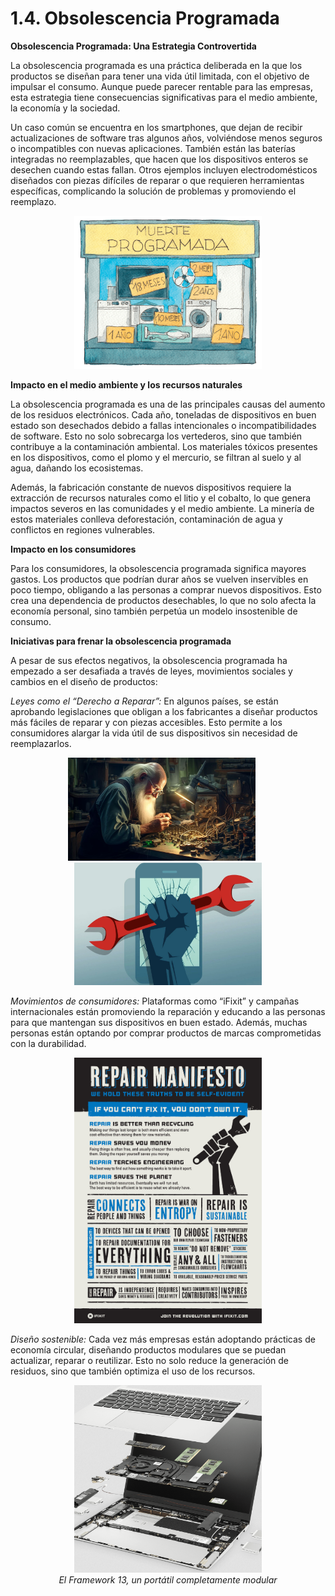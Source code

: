 # 1.4. Obsolescencia Programada

**Obsolescencia Programada: Una Estrategia Controvertida**

La obsolescencia programada es una práctica deliberada en la que los productos se diseñan para tener una vida útil limitada, con el objetivo de impulsar el consumo. Aunque puede parecer rentable para las empresas, esta estrategia tiene consecuencias significativas para el medio ambiente, la economía y la sociedad.

Un caso común se encuentra en los smartphones, que dejan de recibir actualizaciones de software tras algunos años, volviéndose menos seguros o incompatibles con nuevas aplicaciones. También están las baterías integradas no reemplazables, que hacen que los dispositivos enteros se desechen cuando estas fallan. Otros ejemplos incluyen electrodomésticos diseñados con piezas difíciles de reparar o que requieren herramientas específicas, complicando la solución de problemas y promoviendo el reemplazo.

<p align="center">
  <img src="/img/muerte.png" alt="Obsolescencia" style="width: 300px; height: auto;" />
</p>

**Impacto en el medio ambiente y los recursos naturales**

La obsolescencia programada es una de las principales causas del aumento de los residuos electrónicos. Cada año, toneladas de dispositivos en buen estado son desechados debido a fallas intencionales o incompatibilidades de software. Esto no solo sobrecarga los vertederos, sino que también contribuye a la contaminación ambiental. Los materiales tóxicos presentes en los dispositivos, como el plomo y el mercurio, se filtran al suelo y al agua, dañando los ecosistemas.

Además, la fabricación constante de nuevos dispositivos requiere la extracción de recursos naturales como el litio y el cobalto, lo que genera impactos severos en las comunidades y el medio ambiente. La minería de estos materiales conlleva deforestación, contaminación de agua y conflictos en regiones vulnerables.

**Impacto en los consumidores**

Para los consumidores, la obsolescencia programada significa mayores gastos. Los productos que podrían durar años se vuelven inservibles en poco tiempo, obligando a las personas a comprar nuevos dispositivos. Esto crea una dependencia de productos desechables, lo que no solo afecta la economía personal, sino también perpetúa un modelo insostenible de consumo.

**Iniciativas para frenar la obsolescencia programada**

A pesar de sus efectos negativos, la obsolescencia programada ha empezado a ser desafiada a través de leyes, movimientos sociales y cambios en el diseño de productos:

  *Leyes como el “Derecho a Reparar”:* En algunos países, se están aprobando legislaciones que obligan a los fabricantes a diseñar productos más fáciles de reparar y con piezas accesibles. Esto permite a los consumidores alargar la vida útil de sus dispositivos sin necesidad de reemplazarlos.  
  
<p align="center">
  <img src="/img/derecho.jpg" alt="Derecho a reparar" style="width: 300px; height: auto; margin-right: 20px;" />
  <img src="/img/derecho2.jpg" alt="Derecho a reparar" style="width: 300px; height: auto;" />
</p>

  *Movimientos de consumidores:* Plataformas como “iFixit” y campañas internacionales están promoviendo la reparación y educando a las personas para que mantengan sus dispositivos en buen estado. Además, muchas personas están optando por comprar productos de marcas comprometidas con la durabilidad.

  <p align="center">
  <img src="/img/ifixit.jpg" alt="Manifiesto ifixit" style="width: 300px; height: auto;" />
</p>

  *Diseño sostenible:* Cada vez más empresas están adoptando prácticas de economía circular, diseñando productos modulares que se puedan actualizar, reparar o reutilizar. Esto no solo reduce la generación de residuos, sino que también optimiza el uso de los recursos.

<p align="center">
  <img src="/img/framework13.png" alt="Framework 13" style="width: 300px; height: auto;" />
  <br />
  <em>El Framework 13, un portátil completamente modular</em>
</p>
